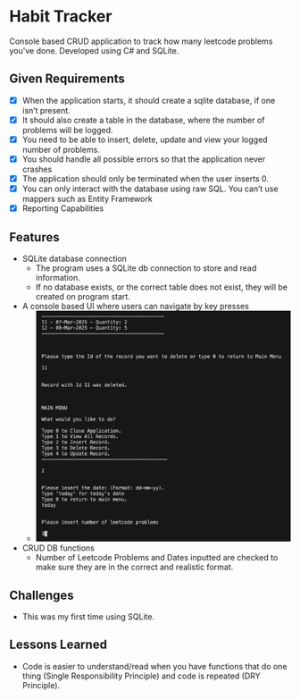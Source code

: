 
# Habit Tracker

Console based CRUD application to track how many leetcode problems you've done.
Developed using C# and SQLite.

## Given Requirements

- [X] When the application starts, it should create a sqlite database,
    if one isn’t present.
- [X] It should also create a table in the database,
    where the number of problems will be logged.
- [X] You need to be able to insert, delete, update
    and view your logged number of problems.
- [X] You should handle all possible errors so that the application never crashes
- [X] The application should only be terminated when the user inserts 0.
- [X] You can only interact with the database using raw SQL.
    You can’t use mappers such as Entity Framework
- [X] Reporting Capabilities

## Features

- SQLite database connection
  - The program uses a SQLite db connection to store and read information.
  - If no database exists, or the correct table does not exist,
    they will be created on program start.
- A console based UI where users can navigate by key presses
  - ![image](/images/screenshot_1.png)
- CRUD DB functions
  - Number of Leetcode Problems and Dates inputted are checked
    to make sure they are in the correct and realistic format.

## Challenges

- This was my first time using SQLite.

## Lessons Learned

- Code is easier to understand/read when you have functions
that do one thing (Single Responsibility Principle)
and code is repeated (DRY Principle).
